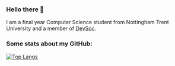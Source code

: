 ### Hello there 👋
I am a final year Computer Science student from Nottingham Trent University and a member of [DevSoc](https://github.com/NTUDevSoc).

### Some stats about my GitHub: 
[![Top Langs](https://github-readme-stats.vercel.app/api/top-langs/?username=bradshawlily)](https://github.com/bradshawlily/github-readme-stats)
<!--
**bradshawlily/bradshawlily** is a ✨ _special_ ✨ repository because its `README.md` (this file) appears on your GitHub profile.

